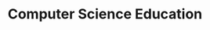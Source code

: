 ---
layout: topic
title: "Computer Science Education"
group: broader-issues
category: computer-science-education
permalink: /broader-issues/computer-science-education
sidebar:
  nav: "side-nav"
---
